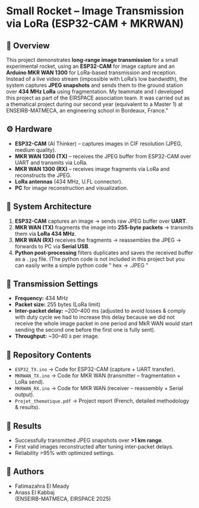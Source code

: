 # Small Rocket – Image Transmission via LoRa (ESP32-CAM + MKRWAN)

## 📖 Overview
This project demonstrates **long-range image transmission** for a small experimental rocket, using an **ESP32-CAM** for image capture and an **Arduino MKR WAN 1300** for LoRa-based transmission and reception.  
Instead of a live video stream (impossible with LoRa’s low bandwidth), the system captures **JPEG snapshots** and sends them to the ground station over **434 MHz LoRa** using fragmentation. My teammate and I developed this project as part of the EIRSPACE association team. It was carried out as a thematical project during our second year (equivalent to a Master 1) at ENSEIRB-MATMECA, an engineering school in Bordeaux, France.”

## ⚙️ Hardware
- **ESP32-CAM** (AI Thinker) – captures images in CIF resolution (JPEG, medium quality).  
- **MKR WAN 1300 (TX)** – receives the JPEG buffer from ESP32-CAM over UART and transmits via LoRa.  
- **MKR WAN 1300 (RX)** – receives image fragments via LoRa and reconstructs the JPEG.  
- **LoRa antennas** (434 MHz, U.FL connector).  
- **PC** for image reconstruction and visualization.

## 🔗 System Architecture
1. **ESP32-CAM** captures an image → sends raw JPEG buffer over **UART**.  
2. **MKR WAN (TX)** fragments the image into **255-byte packets** → transmits them via **LoRa 434 MHz**.  
3. **MKR WAN (RX)** receives the fragments → reassembles the JPEG → forwards to PC via **Serial USB**.  
4. **Python post-processing** filters duplicates and saves the received buffer as a `.jpg` file. (The python code is not included in this project but you can easily write a simple python code " hex -> .JPEG " 


## 📡 Transmission Settings
- **Frequency:** 434 MHz  
- **Packet size:** 255 bytes (LoRa limit)  
- **Inter-packet delay:** ~200–400 ms (adjusted to avoid losses & comply with duty cycle we had to increase this delay because we did not receive the whole image packet in one period and MkR WAN would start sending the second one before the first one is fully sent).  
- **Throughput:** ~30–40 s per image.  

## 📂 Repository Contents
- `ESP32_TX.ino` → Code for ESP32-CAM (capture + UART transfer).  
- `MKRWAN_TX.ino` → Code for MKR WAN (transmitter – fragmentation + LoRa send).  
- `MKRWAN_RX.ino` → Code for MKR WAN (receiver – reassembly + Serial output).  
- `Projet_thematique.pdf` → Project report (French, detailed methodology & results).  

## 🚀 Results
- Successfully transmitted JPEG snapshots over **>1 km range**.  
- First valid images reconstructed after tuning inter-packet delays.  
- Reliability >95% with optimized settings.  

## 👥 Authors
- Fatimazahra El Meady  
- Anass El Kabbaj  
(ENSEIRB-MATMECA, EIRSPACE 2025)

